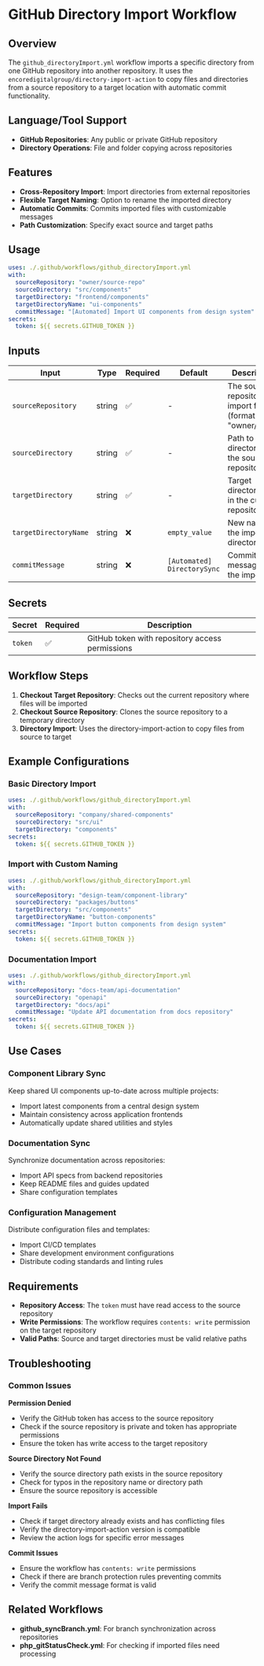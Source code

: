 # GitHub Directory Import Workflow

## Overview

The `github_directoryImport.yml` workflow imports a specific directory from one GitHub repository into another repository. It uses the
`encoredigitalgroup/directory-import-action` to copy files and directories from a source repository to a target location with automatic commit functionality.

## Language/Tool Support

- **GitHub Repositories**: Any public or private GitHub repository
- **Directory Operations**: File and folder copying across repositories

## Features

- **Cross-Repository Import**: Import directories from external repositories
- **Flexible Target Naming**: Option to rename the imported directory
- **Automatic Commits**: Commits imported files with customizable messages
- **Path Customization**: Specify exact source and target paths

## Usage

```yaml
uses: ./.github/workflows/github_directoryImport.yml
with:
  sourceRepository: "owner/source-repo"
  sourceDirectory: "src/components"
  targetDirectory: "frontend/components"
  targetDirectoryName: "ui-components"
  commitMessage: "[Automated] Import UI components from design system"
secrets:
  token: ${{ secrets.GITHUB_TOKEN }}
```

## Inputs

| Input                 | Type   | Required | Default                     | Description                                                 |
|-----------------------|--------|----------|-----------------------------|-------------------------------------------------------------|
| `sourceRepository`    | string | ✅        | -                           | The source repository to import from (format: "owner/repo") |
| `sourceDirectory`     | string | ✅        | -                           | Path to the directory in the source repository              |
| `targetDirectory`     | string | ✅        | -                           | Target directory path in the current repository             |
| `targetDirectoryName` | string | ❌        | `empty_value`               | New name for the imported directory                         |
| `commitMessage`       | string | ❌        | `[Automated] DirectorySync` | Commit message for the import                               |

## Secrets

| Secret  | Required | Description                                     |
|---------|----------|-------------------------------------------------|
| `token` | ✅        | GitHub token with repository access permissions |

## Workflow Steps

1. **Checkout Target Repository**: Checks out the current repository where files will be imported
2. **Checkout Source Repository**: Clones the source repository to a temporary directory
3. **Directory Import**: Uses the directory-import-action to copy files from source to target

## Example Configurations

### Basic Directory Import

```yaml
uses: ./.github/workflows/github_directoryImport.yml
with:
  sourceRepository: "company/shared-components"
  sourceDirectory: "src/ui"
  targetDirectory: "components"
secrets:
  token: ${{ secrets.GITHUB_TOKEN }}
```

### Import with Custom Naming

```yaml
uses: ./.github/workflows/github_directoryImport.yml
with:
  sourceRepository: "design-team/component-library"
  sourceDirectory: "packages/buttons"
  targetDirectory: "src/components"
  targetDirectoryName: "button-components"
  commitMessage: "Import button components from design system"
secrets:
  token: ${{ secrets.GITHUB_TOKEN }}
```

### Documentation Import

```yaml
uses: ./.github/workflows/github_directoryImport.yml
with:
  sourceRepository: "docs-team/api-documentation"
  sourceDirectory: "openapi"
  targetDirectory: "docs/api"
  commitMessage: "Update API documentation from docs repository"
secrets:
  token: ${{ secrets.GITHUB_TOKEN }}
```

## Use Cases

### Component Library Sync

Keep shared UI components up-to-date across multiple projects:

- Import latest components from a central design system
- Maintain consistency across application frontends
- Automatically update shared utilities and styles

### Documentation Sync

Synchronize documentation across repositories:

- Import API specs from backend repositories
- Keep README files and guides updated
- Share configuration templates

### Configuration Management

Distribute configuration files and templates:

- Import CI/CD templates
- Share development environment configurations
- Distribute coding standards and linting rules

## Requirements

- **Repository Access**: The `token` must have read access to the source repository
- **Write Permissions**: The workflow requires `contents: write` permission on the target repository
- **Valid Paths**: Source and target directories must be valid relative paths

## Troubleshooting

### Common Issues

**Permission Denied**

- Verify the GitHub token has access to the source repository
- Check if the source repository is private and token has appropriate permissions
- Ensure the token has write access to the target repository

**Source Directory Not Found**

- Verify the source directory path exists in the source repository
- Check for typos in the repository name or directory path
- Ensure the source repository is accessible

**Import Fails**

- Check if target directory already exists and has conflicting files
- Verify the directory-import-action version is compatible
- Review the action logs for specific error messages

**Commit Issues**

- Ensure the workflow has `contents: write` permissions
- Check if there are branch protection rules preventing commits
- Verify the commit message format is valid

## Related Workflows

- **github_syncBranch.yml**: For branch synchronization across repositories
- **php_gitStatusCheck.yml**: For checking if imported files need processing